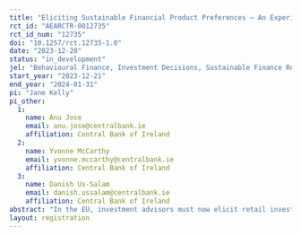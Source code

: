 ```yaml
---
title: "Eliciting Sustainable Financial Product Preferences – An Experimental Approach"
rct_id: "AEARCTR-0012735"
rct_id_num: "12735"
doi: "10.1257/rct.12735-1.0"
date: "2023-12-20"
status: "in_development"
jel: "Behavioural Finance, Investment Decisions, Sustainable Finance Regulation"
start_year: "2023-12-21"
end_year: "2024-01-31"
pi: "Jane Kelly"
pi_other:
  1:
    name: Anu Jose
    email: anu.jose@centralbank.ie
    affiliation: Central Bank of Ireland
  2:
    name: Yvonne McCarthy
    email: yvonne.mccarthy@centralbank.ie
    affiliation: Central Bank of Ireland
  3:
    name: Danish Us-Salam
    email: danish.ussalam@centralbank.ie
    affiliation: Central Bank of Ireland
abstract: "In the EU, investment advisors must now elicit retail investors’ sustainability preferences (ESMA Guidelines Sep 2022).  Through an online trial with survey participants, we intend to test a number of alternative question sets to elicit sustainability preferences with a view to experimentally testing which version most closely matches revealed preferences from an investment game. We will also check which question set is associated with greater understanding of sustainable investments among the survey panel. Our results will aid discussions around the guidelines, which ultimately have the potential to shape household portfolio allocations to sustainable finance."
layout: registration
---
```


